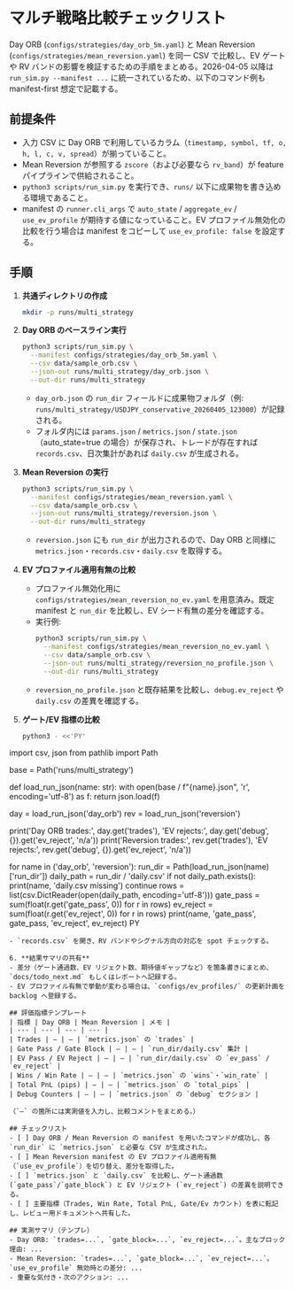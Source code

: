 # マルチ戦略比較チェックリスト

Day ORB (`configs/strategies/day_orb_5m.yaml`) と Mean Reversion (`configs/strategies/mean_reversion.yaml`) を同一 CSV で比較し、EV ゲートや RV バンドの影響を検証するための手順をまとめる。2026-04-05 以降は `run_sim.py --manifest ...` に統一されているため、以下のコマンド例も manifest-first 想定で記載する。

## 前提条件
- 入力 CSV に Day ORB で利用しているカラム（`timestamp, symbol, tf, o, h, l, c, v, spread`）が揃っていること。
- Mean Reversion が参照する `zscore`（および必要なら `rv_band`）が feature パイプラインで供給されること。
- `python3 scripts/run_sim.py` を実行でき、`runs/` 以下に成果物を書き込める環境であること。
- manifest の `runner.cli_args` で `auto_state` / `aggregate_ev` / `use_ev_profile` が期待する値になっていること。EV プロファイル無効化の比較を行う場合は manifest をコピーして `use_ev_profile: false` を設定する。

## 手順
1. **共通ディレクトリの作成**
   ```bash
   mkdir -p runs/multi_strategy
   ```

2. **Day ORB のベースライン実行**
   ```bash
   python3 scripts/run_sim.py \
     --manifest configs/strategies/day_orb_5m.yaml \
     --csv data/sample_orb.csv \
     --json-out runs/multi_strategy/day_orb.json \
     --out-dir runs/multi_strategy
   ```
   - `day_orb.json` の `run_dir` フィールドに成果物フォルダ（例: `runs/multi_strategy/USDJPY_conservative_20260405_123000`）が記録される。
   - フォルダ内には `params.json` / `metrics.json` / `state.json`（auto_state=true の場合）が保存され、トレードが存在すれば `records.csv`、日次集計があれば `daily.csv` が生成される。

3. **Mean Reversion の実行**
   ```bash
   python3 scripts/run_sim.py \
     --manifest configs/strategies/mean_reversion.yaml \
     --csv data/sample_orb.csv \
     --json-out runs/multi_strategy/reversion.json \
     --out-dir runs/multi_strategy
   ```
   - `reversion.json` にも `run_dir` が出力されるので、Day ORB と同様に `metrics.json`・`records.csv`・`daily.csv` を取得する。

4. **EV プロファイル適用有無の比較**
   - プロファイル無効化用に `configs/strategies/mean_reversion_no_ev.yaml` を用意済み。既定 manifest と `run_dir` を比較し、EV シード有無の差分を確認する。
   - 実行例:
     ```bash
     python3 scripts/run_sim.py \
       --manifest configs/strategies/mean_reversion_no_ev.yaml \
       --csv data/sample_orb.csv \
       --json-out runs/multi_strategy/reversion_no_profile.json \
       --out-dir runs/multi_strategy
     ```
   - `reversion_no_profile.json` と既存結果を比較し、`debug.ev_reject` や `daily.csv` の差異を確認する。

5. **ゲート/EV 指標の比較**
   ```bash
   python3 - <<'PY'
import csv, json
from pathlib import Path

base = Path('runs/multi_strategy')

def load_run_json(name: str):
    with open(base / f"{name}.json", 'r', encoding='utf-8') as f:
        return json.load(f)

day = load_run_json('day_orb')
rev = load_run_json('reversion')

print('Day ORB trades:', day.get('trades'), 'EV rejects:', day.get('debug', {}).get('ev_reject', 'n/a'))
print('Reversion trades:', rev.get('trades'), 'EV rejects:', rev.get('debug', {}).get('ev_reject', 'n/a'))

for name in ('day_orb', 'reversion'):
    run_dir = Path(load_run_json(name)['run_dir'])
    daily_path = run_dir / 'daily.csv'
    if not daily_path.exists():
        print(name, 'daily.csv missing')
        continue
    rows = list(csv.DictReader(open(daily_path, encoding='utf-8')))
    gate_pass = sum(float(r.get('gate_pass', 0)) for r in rows)
    ev_reject = sum(float(r.get('ev_reject', 0)) for r in rows)
    print(name, 'gate_pass', gate_pass, 'ev_reject', ev_reject)
PY
   ```
   - `records.csv` を開き、RV バンドやシグナル方向の対応を spot チェックする。

6. **結果サマリの共有**
   - 差分（ゲート通過数、EV リジェクト数、期待値ギャップなど）を箇条書きにまとめ、`docs/todo_next.md` もしくはレポートへ記録する。
   - EV プロファイル有無で挙動が変わる場合は、`configs/ev_profiles/` の更新計画を backlog へ登録する。

## 評価指標テンプレート
| 指標 | Day ORB | Mean Reversion | メモ |
| --- | --- | --- | --- |
| Trades | — | — | `metrics.json` の `trades` |
| Gate Pass / Gate Block | — | — | `run_dir/daily.csv` 集計 |
| EV Pass / EV Reject | — | — | `run_dir/daily.csv` の `ev_pass` / `ev_reject` |
| Wins / Win Rate | — | — | `metrics.json` の `wins`・`win_rate` |
| Total PnL (pips) | — | — | `metrics.json` の `total_pips` |
| Debug Counters | — | — | `metrics.json` の `debug` セクション |

（`—` の箇所には実測値を入力し、比較コメントをまとめる。）

## チェックリスト
- [ ] Day ORB / Mean Reversion の manifest を用いたコマンドが成功し、各 `run_dir` に `metrics.json` と必要な CSV が生成された。
- [ ] Mean Reversion manifest の EV プロファイル適用有無（`use_ev_profile`）を切り替え、差分を取得した。
- [ ] `metrics.json` と `daily.csv` を比較し、ゲート通過数 (`gate_pass`/`gate_block`) と EV リジェクト (`ev_reject`) の差異を説明できる。
- [ ] 主要指標（Trades, Win Rate, Total PnL, Gate/Ev カウント）を表に転記し、レビュー用ドキュメントへ共有した。

## 実測サマリ（テンプレ）
- Day ORB: `trades=...`, `gate_block=...`, `ev_reject=...`。主なブロック理由: ...
- Mean Reversion: `trades=...`, `gate_block=...`, `ev_reject=...`。`use_ev_profile` 無効時との差分: ...
- 重要な気付き・次のアクション: ...
